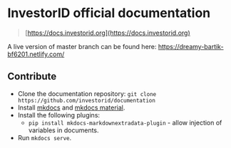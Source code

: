 # InvestorID official documentation

> [https://docs.investorid.org](https://docs.investorid.org)

A live version of master branch can be found here: https://dreamy-bartik-bf6201.netlify.com/

## Contribute

- Clone the documentation repository: `git clone https://github.com/investorid/documentation`
- Install [mkdocs](https://www.mkdocs.org/#installation) and [mkdocs material](https://squidfunk.github.io/mkdocs-material/getting-started/#installing-material).
- Install the following plugins:
  - `pip install mkdocs-markdownextradata-plugin` - allow injection of variables in documents.
- Run `mkdocs serve`.
